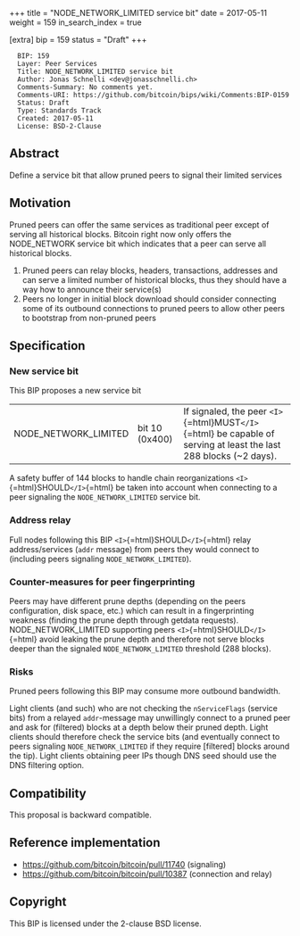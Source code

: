 +++
title = "NODE_NETWORK_LIMITED service bit"
date = 2017-05-11
weight = 159
in_search_index = true

[extra]
bip = 159
status = "Draft"
+++

      BIP: 159
      Layer: Peer Services
      Title: NODE_NETWORK_LIMITED service bit
      Author: Jonas Schnelli <dev@jonasschnelli.ch>
      Comments-Summary: No comments yet.
      Comments-URI: https://github.com/bitcoin/bips/wiki/Comments:BIP-0159
      Status: Draft
      Type: Standards Track
      Created: 2017-05-11
      License: BSD-2-Clause

## Abstract

Define a service bit that allow pruned peers to signal their limited
services

## Motivation

Pruned peers can offer the same services as traditional peer except of
serving all historical blocks. Bitcoin right now only offers the
NODE\_NETWORK service bit which indicates that a peer can serve all
historical blocks.

1.  Pruned peers can relay blocks, headers, transactions, addresses and
    can serve a limited number of historical blocks, thus they should
    have a way how to announce their service(s)
2.  Peers no longer in initial block download should consider connecting
    some of its outbound connections to pruned peers to allow other
    peers to bootstrap from non-pruned peers

## Specification

### New service bit

This BIP proposes a new service bit

|                        |                |                                                                                                                    |
|------------------------|----------------|--------------------------------------------------------------------------------------------------------------------|
| NODE\_NETWORK\_LIMITED | bit 10 (0x400) | If signaled, the peer `<I>`{=html}MUST`</I>`{=html} be capable of serving at least the last 288 blocks (\~2 days). |

A safety buffer of 144 blocks to handle chain reorganizations
`<I>`{=html}SHOULD`</I>`{=html} be taken into account when connecting to
a peer signaling the `NODE_NETWORK_LIMITED` service bit.

### Address relay

Full nodes following this BIP `<I>`{=html}SHOULD`</I>`{=html} relay
address/services (`addr` message) from peers they would connect to
(including peers signaling `NODE_NETWORK_LIMITED`).

### Counter-measures for peer fingerprinting

Peers may have different prune depths (depending on the peers
configuration, disk space, etc.) which can result in a fingerprinting
weakness (finding the prune depth through getdata requests).
NODE\_NETWORK\_LIMITED supporting peers `<I>`{=html}SHOULD`</I>`{=html}
avoid leaking the prune depth and therefore not serve blocks deeper than
the signaled `NODE_NETWORK_LIMITED` threshold (288 blocks).

### Risks

Pruned peers following this BIP may consume more outbound bandwidth.

Light clients (and such) who are not checking the `nServiceFlags`
(service bits) from a relayed `addr`-message may unwillingly connect to
a pruned peer and ask for (filtered) blocks at a depth below their
pruned depth. Light clients should therefore check the service bits (and
eventually connect to peers signaling `NODE_NETWORK_LIMITED` if they
require \[filtered\] blocks around the tip). Light clients obtaining
peer IPs though DNS seed should use the DNS filtering option.

## Compatibility

This proposal is backward compatible.

## Reference implementation

-   <https://github.com/bitcoin/bitcoin/pull/11740> (signaling)
-   <https://github.com/bitcoin/bitcoin/pull/10387> (connection and
    relay)

## Copyright

This BIP is licensed under the 2-clause BSD license.
